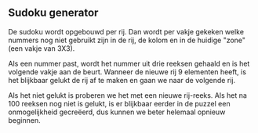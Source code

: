 ## Sudoku generator

De sudoku wordt opgebouwd per rij. Dan wordt per vakje gekeken welke nummers nog niet gebruikt zijn in de rij,
de kolom en in de huidige "zone" (een vakje van 3X3).

Als een nummer past, wordt het nummer uit drie reeksen gehaald en is het volgende vakje aan de beurt.
Wanneer de nieuwe rij 9 elementen heeft, is het blijkbaar gelukt de rij af te maken en gaan we naar de volgende rij.

Als het niet gelukt is proberen we het met een nieuwe rij-reeks. Als het na 100 reeksen nog niet is gelukt,
is er blijkbaar eerder in de puzzel een onmogelijkheid gecreëerd, dus kunnen we beter helemaal opnieuw beginnen.

